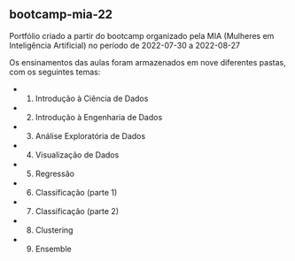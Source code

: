 ## bootcamp-mia-22

Portfólio criado a partir do bootcamp organizado pela MIA (Mulheres em Inteligência Artificial) no período de 2022-07-30 a 2022-08-27

Os ensinamentos das aulas foram armazenados em nove diferentes pastas, com os seguintes temas:
* 1.  Introdução à Ciência de Dados
* 2. Introdução à Engenharia de Dados
* 3. Análise Exploratória de Dados
* 4. Visualização de Dados
* 5. Regressão
* 6. Classificação (parte 1)
* 7. Classificação (parte 2)
* 8. Clustering
* 9. Ensemble




